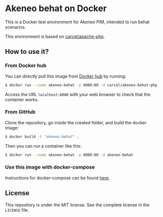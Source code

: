 # Akeneo behat on Docker

This is a Docker test environment for Akeneo PIM, intended to run behat scenarios.

This environment is based on [carcel/apache-php](https://hub.docker.com/r/carcel/apache-php/).

## How to use it?

### From Docker hub

You can directly pull this image from [Docker hub](https://hub.docker.com/r/carcel/akeneo-behat/) by running:

```bash
$ docker run --name akeneo-behat -p 8080:80 -d carcel/akeneo-behat:php-7.0
```

Access the URL `localhost:8080` with your web browser to check that the container works.

### From GitHub

Clone the repository, go inside the created folder, and build the docker image:

```bash
$ docker build -t "akeneo-behat" .
```

Then you can run a container like this:

```bash
$ docker run --name akeneo-behat -p 8080:80 -d akeneo-behat
```

### Use this image with docker-compose

Instructions for docker-compose can be found [here](https://github.com/damien-carcel/Dockerfiles/blob/php-7.0/COMPOSE.md).

## License

This repository is under the MIT license. See the complete license in the `LICENSE` file.
